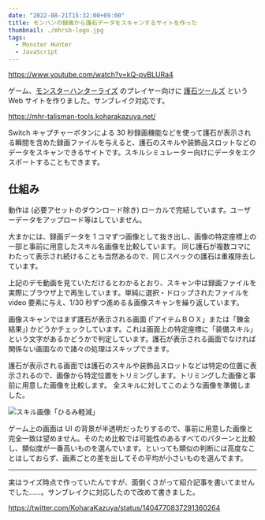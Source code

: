 ```yaml
---
date: "2022-08-21T15:32:00+09:00"
title: モンハンの録画から護石データをスキャンするサイトを作った
thumbnail: ./mhrsb-logo.jpg
tags:
  - Monster Hunter
  - JavaScript
---
```


https://www.youtube.com/watch?v=kQ-pvBLURa4

ゲーム、[モンスターハンターライズ](https://www.capcom.co.jp/monsterhunter/rise/) のプレイヤー向けに [護石ツールズ](https://mhr-talisman-tools.koharakazuya.net/) という Web サイトを作りました。サンブレイク対応です。

<https://mhr-talisman-tools.koharakazuya.net/>

Switch キャプチャーボタンによる 30 秒録画機能などを使って護石が表示される瞬間を含めた録画ファイルを与えると、護石のスキルや装飾品スロットなどのデータをスキャンできるサイトです。スキルシミュレーター向けにデータをエクスポートすることもできます。

## 仕組み

動作は (必要アセットのダウンロード除き) ローカルで完結しています。ユーザーデータをアップロード等はしていません。

大まかには、録画データを 1 コマずつ画像として抜き出し、画像の特定座標上の一部と事前に用意したスキル名画像を比較しています。
同じ護石が複数コマにわたって表示され続けることも当然あるので、同じスペックの護石は重複除去しています。

上記のデモ動画を見ていただけるとわかるとおり、スキャン中は録画ファイルを実際にブラウザ上で再生しています。単純に選択・ドロップされたファイルを video 要素に与え、1/30 秒ずつ進める＆画像スキャンを繰り返しています。

画像スキャンではまず護石が表示される画面 (「アイテムＢＯＸ」または「錬金結果」) かどうかチェックしています。これは画面上の特定座標に「装備スキル」という文字があるかどうかで判定しています。護石が表示される画面でなければ関係ない画面なので諸々の処理はスキップできます。

護石が表示される画面では護石のスキルや装飾品スロットなどは特定の位置に表示されるので、画像から特定位置をトリミングします。トリミングした画像と事前に用意した画像を比較します。
全スキルに対してこのような画像を準備しました。

![スキル画像「ひるみ軽減」](https://mhr-talisman-tools.koharakazuya.net/skill/%E3%81%B2%E3%82%8B%E3%81%BF%E8%BB%BD%E6%B8%9B.png)

ゲーム上の画面は UI の背景が半透明だったりするので、事前に用意した画像と完全一致は望めません。そのため比較では可能性のあるすべてのパターンと比較し、類似度が一番高いものを選んでいます。といっても類似の判断には高度なことはしておらず、画素ごとの差を出してその平均が小さいものを選んでます。

---

実はライズ時点で作っていたんですが、面倒くさがって紹介記事を書いてませんでした……。サンブレイクに対応したので改めて書きました。

https://twitter.com/KoharaKazuya/status/1404770837291360264
